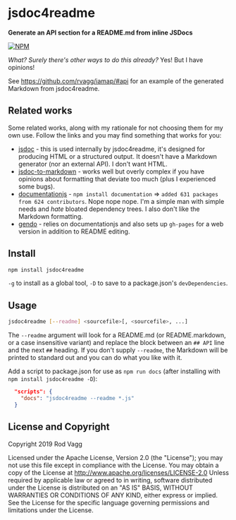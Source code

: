 # jsdoc4readme

**Generate an API section for a README.md from inline JSDocs**

[![NPM](https://nodei.co/npm/jsdoc4readme.svg)](https://nodei.co/npm/jsdoc4readme/)

_What? Surely there's other ways to do this already?_ Yes! But I have opinions!

See https://github.com/rvagg/iamap/#api for an example of the generated Markdown from jsdoc4readme.

## Related works

Some related works, along with my rationale for not choosing them for my own use. Follow the links and you may find something that works for you:

* [jsdoc](https://github.com/jsdoc3/jsdoc) - this is used internally by jsdoc4readme, it's designed for producing HTML or a structured output. It doesn't have a Markdown generator (nor an external API). I don't want HTML.
* [jsdoc-to-markdown](https://github.com/jsdoc2md/jsdoc-to-markdown) - works well but overly complex if you have opinions about formatting that deviate too much (plus I experienced some bugs).
* [documentationjs](https://github.com/documentationjs/documentation) - `npm install documentation` ⇒ `added 631 packages from 624 contributors`. Nope nope nope. I'm a simple man with simple needs and _hate_ bloated dependency trees. I also don't like the Markdown formatting.
* [gendo](https://github.com/thlorenz/gendo) - relies on documentationjs and also sets up `gh-pages` for a web version in addition to README editing.

## Install

```sh
npm install jsdoc4readme
```

`-g` to install as a global tool, `-D` to save to a package.json's `devDependencies`.

## Usage

```sh
jsdoc4readme [--readme] <sourcefile>[, <sourcefile>, ...]
```

The `--readme` argument will look for a README.md (or README.markdown, or a case insensitive variant) and replace the block between an `## API` line and the next `##` heading. If you don't supply `--readme`, the Markdown will be printed to standard out and you can do what you like with it.

Add a script to package.json for use as `npm run docs` (after installing with `npm install jsdoc4readme -D`):

```json
  "scripts": {
    "docs": "jsdoc4readme --readme *.js"
  }
```

## License and Copyright

Copyright 2019 Rod Vagg

Licensed under the Apache License, Version 2.0 (the "License"); you may not use this file except in compliance with the License. You may obtain a copy of the License at http://www.apache.org/licenses/LICENSE-2.0
Unless required by applicable law or agreed to in writing, software distributed under the License is distributed on an "AS IS" BASIS, WITHOUT WARRANTIES OR CONDITIONS OF ANY KIND, either express or implied. See the License for the specific language governing permissions and limitations under the License.
